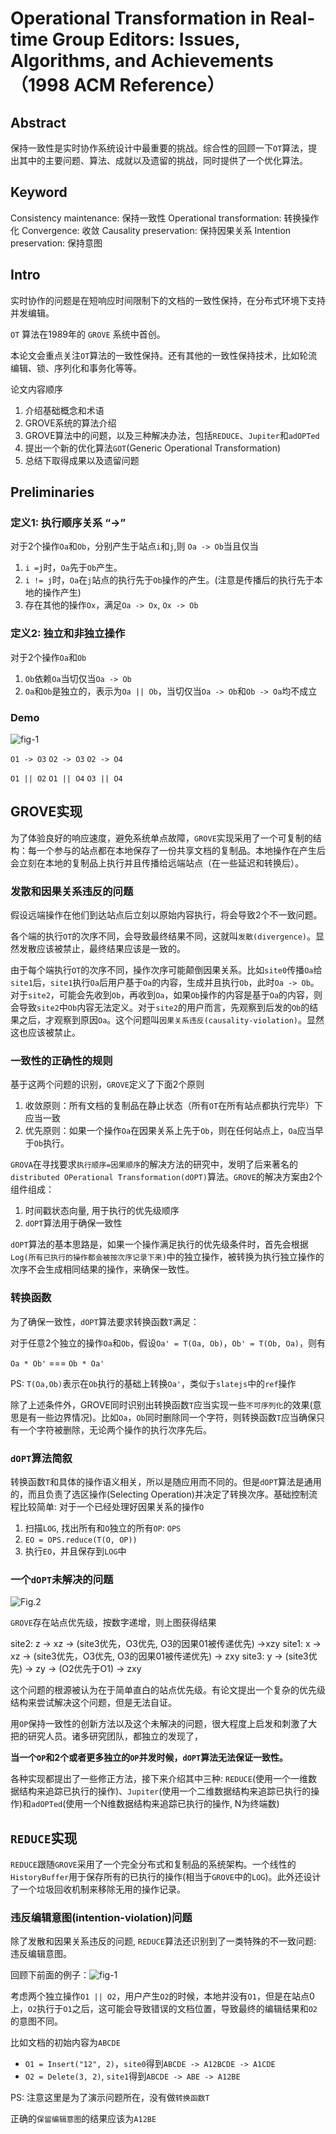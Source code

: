 # Operational Transformation in Real-time Group Editors: Issues, Algorithms, and Achievements（1998 ACM Reference）

## Abstract

保持一致性是实时协作系统设计中最重要的挑战。综合性的回顾一下`OT`算法，提出其中的主要问题、算法、成就以及遗留的挑战，同时提供了一个优化算法。

## Keyword

Consistency maintenance: 保持一致性
Operational transformation: 转换操作化
Convergence: 收敛
Causality preservation: 保持因果关系
Intention preservation: 保持意图

## Intro

实时协作的问题是在短响应时间限制下的文档的一致性保持，在分布式环境下支持并发编辑。

`OT` 算法在1989年的 `GROVE` 系统中首创。

本论文会重点关注`OT`算法的一致性保持。还有其他的一致性保持技术，比如轮流编辑、锁、序列化和事务化等等。

论文内容顺序

1. 介绍基础概念和术语
2. GROVE系统的算法介绍
3. GROVE算法中的问题，以及三种解决办法，包括`REDUCE`、`Jupiter`和`adOPTed`
4. 提出一个新的优化算法`GOT`(Generic Operational Transformation)
5. 总结下取得成果以及遗留问题

## Preliminaries

### 定义1: 执行顺序关系 “->”

对于2个操作`Oa`和`Ob`，分别产生于站点`i`和`j`,则 `Oa -> Ob`当且仅当

1. `i =j`时，`Oa`先于`Ob`产生。
2. `i != j`时，`Oa`在`j`站点的执行先于`Ob`操作的产生。(注意是传播后的执行先于本地的操作产生)
3. 存在其他的操作`Ox`，满足`Oa -> Ox`, `Ox -> Ob`

### 定义2: 独立和非独立操作

对于2个操作`Oa`和`Ob`

1. `Ob`依赖`Oa`当切仅当`Oa -> Ob`
2. `Oa`和`Ob`是独立的，表示为`Oa || Ob`，当切仅当`Oa -> Ob`和`Ob -> Oa`均不成立

### Demo

![fig-1](img/fig-1.png)

`O1 -> O3`
`O2 -> O3`
`O2 -> O4`

`O1 || O2`
`O1 || O4`
`O3 || O4`
## GROVE实现

为了体验良好的响应速度，避免系统单点故障，`GROVE`实现采用了一个可复制的结构：每一个参与的站点都在本地保存了一份共享文档的复制品。本地操作在产生后会立刻在本地的复制品上执行并且传播给远端站点（在一些延迟和转换后）。

### 发散和因果关系违反的问题

假设远端操作在他们到达站点后立刻以原始内容执行，将会导致2个不一致问题。

各个端的执行`OT`的次序不同，会导致最终结果不同，这就叫`发散(divergence)`。显然发散应该被禁止，最终结果应该是一致的。

由于每个端执行`OT`的次序不同，操作次序可能颠倒因果关系。比如`site0`传播`Oa`给`site1`后，`site1`执行`Oa`后用户基于`Oa`的内容，生成并且执行`Ob`，此时`Oa -> Ob`。对于`site2`，可能会先收到`Ob`，再收到`Oa`，如果`Ob`操作的内容是基于`Oa`的内容，则会导致`site2`中`Ob`内容无法定义。对于`site2`的用户而言，先观察到后发的`Ob`的结果之后，才观察到原因`Oa`。这个问题叫`因果关系违反(causality-violation)`。显然这也应该被禁止。

### 一致性的正确性的规则

基于这两个问题的识别，`GROVE`定义了下面2个原则

1. 收敛原则：所有文档的复制品在静止状态（所有`OT`在所有站点都执行完毕）下应当一致
2. 优先原则：如果一个操作`Oa`在因果关系上先于`Ob`，则在任何站点上，`Oa`应当早于`Ob`执行。

`GROVA`在寻找要求`执行顺序=因果顺序`的解决方法的研究中，发明了后来著名的`distributed OPerational Transformation(dOPT)`算法。`GROVE`的解决方案由2个组件组成：

1. 时间戳状态向量, 用于执行的优先级顺序
2. `dOPT`算法用于确保一致性

`dOPT`算法的基本思路是，如果一个操作满足执行的优先级条件时，首先会根据`Log(所有已执行的操作都会被按次序记录下来)`中的独立操作，被转换为执行独立操作的次序不会生成相同结果的操作，来确保一致性。

### 转换函数

为了确保一致性，`dOPT`算法要求转换函数`T`满足：

对于任意2个独立的操作`Oa`和`Ob`，假设`Oa' = T(Oa, Ob)`，`Ob' = T(Ob, Oa)`，则有

`Oa * Ob'` === `Ob * Oa'`

PS: `T(Oa,Ob)`表示在`Ob`执行的基础上转换`Oa'`，类似于`slatejs`中的`ref`操作

除了上述条件外，GROVE同时识别出转换函数`T`应当实现一些`不可序列化`的效果(意思是有一些边界情况)。比如`Oa`，`Ob`同时删除同一个字符，则转换函数`T`应当确保只有一个字符被删除，无论两个操作的执行次序先后。

### `dOPT`算法简叙

转换函数`T`和具体的操作语义相关，所以是随应用而不同的。但是`dOPT`算法是通用的，而且负责了选区操作(Selecting Operation)并决定了转换次序。基础控制流程比较简单: 对于一个已经处理好因果关系的操作`O`

1. 扫描`LOG`, 找出所有和`O`独立的所有`OP`: `OPS`
2. `EO = OPS.reduce(T(O, OP))`
3. 执行`EO`，并且保存到`LOG`中

### 一个`dOPT`未解决的问题

![Fig.2](img/fig-2.png)

`GROVE`存在站点优先级，按数字递增，则上图获得结果

site2: z -> xz -> (site3优先，O3优先, O3的因果01被传递优先) ->xzy
site1: x -> xz -> (site3优先，O3优先, O3的因果01被传递优先) -> zxy
site3: y -> (site3优先) -> zy -> (O2优先于O1) -> zxy

这个问题的根源被认为在于简单直白的站点优先级。有论文提出一个复杂的优先级结构来尝试解决这个问题，但是无法自证。

用`OP`保持一致性的创新方法以及这个未解决的问题，很大程度上启发和刺激了大把的研究人员。诸多研究团队，都独立的发现了，


**当一个`OP`和2个或者更多独立的`OP`并发时候，`dOPT`算法无法保证一致性。**

各种实现都提出了一些修正方法，接下来介绍其中三种: `REDUCE`(使用一个一维数据结构来追踪已执行的操作)、`Jupiter`(使用一个二维数据结构来追踪已执行的操作)和`adOPTed`(使用一个N维数据结构来追踪已执行的操作, N为终端数)

## `REDUCE`实现

`REDUCE`跟随`GROVE`采用了一个完全分布式和复制品的系统架构。一个线性的`HistoryBuffer`用于保存所有的已执行的操作(相当于`GROVE`中的`LOG`)。此外还设计了一个垃圾回收机制来移除无用的操作记录。

### 违反编辑意图(intention-violation)问题

除了发散和因果关系违反的问题, `REDUCE`算法还识别到了一类特殊的不一致问题: 违反编辑意图。

回顾下前面的例子：![fig-1](img/fig-1.png)

考虑两个独立操作`O1 || O2`，用户产生`O2`的时候，本地并没有`O1`，但是在站点0上，`O2`执行于`O1`之后，这可能会导致错误的文档位置，导致最终的编辑结果和`O2`的意图不同。

比如文档的初始内容为`ABCDE`

- `O1 = Insert("12", 2)`，`site0`得到`ABCDE -> A12BCDE -> A1CDE`
- `O2 = Delete(3, 2)`, `site1`得到`ABCDE -> ABE -> A12BE`

PS: 注意这里是为了演示问题所在，没有做`转换函数T`

正确的`保留编辑意图`的结果应该为`A12BE`

